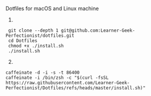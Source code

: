  Dotfiles for macOS and Linux machine

1.
```
 git clone --depth 1 git@github.com:Learner-Geek-Perfectionist/dotfiles.git
 cd Dotfiles
 chmod +x ./install.sh
 ./install.sh
```

2.
```
caffeinate -d -i -s -t 86400
caffeinate -i /bin/zsh -c "$(curl -fsSL https://raw.githubusercontent.com/Learner-Geek-Perfectionist/Dotfiles/refs/heads/master/install.sh)"
```


